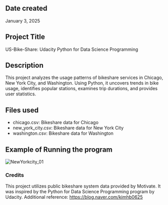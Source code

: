 ## Date created

January 3, 2025

## Project Title

US-Bike-Share: Udacity Python for Data Science Programming

## Description

This project analyzes the usage patterns of bikeshare services in Chicago, New York City, and Washington.
Using Python, it uncovers trends in bike usage, identifies popular stations, examines trip durations, and provides user statistics.

## Files used

- chicago.csv: Bikeshare data for Chicago
- new_york_city.csv: Bikeshare data for New York City
- washington.csv: Bikeshare data for Washington

## Example of Running the program

![NewYorkcity_01](https://github.com/user-attachments/assets/ee264258-8336-42e9-8cd8-bdf624585ee0)

### Credits
This project utilizes public bikeshare system data provided by Motivate.
It was inspired by the Python for Data Science Programming program by Udacity.
Additional reference: https://blog.naver.com/kimhb0625
